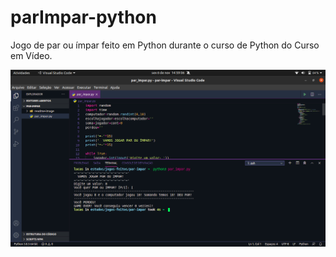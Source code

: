 # parImpar-python
Jogo de par ou ímpar feito em Python durante o curso de Python do Curso em Vídeo.

![](readme-image/print.png)
